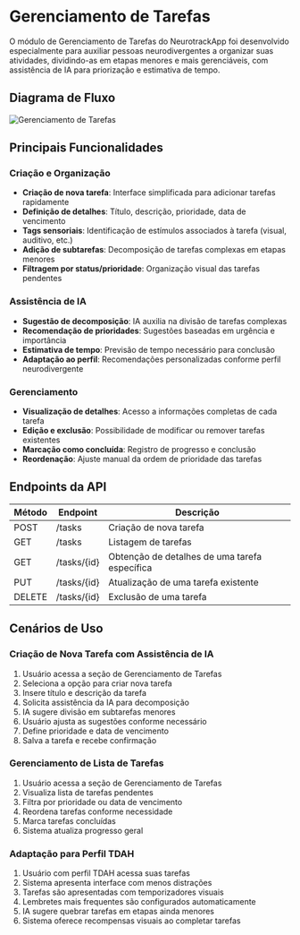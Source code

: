 # Gerenciamento de Tarefas

O módulo de Gerenciamento de Tarefas do NeurotrackApp foi desenvolvido especialmente para auxiliar pessoas neurodivergentes a organizar suas atividades, dividindo-as em etapas menores e mais gerenciáveis, com assistência de IA para priorização e estimativa de tempo.

## Diagrama de Fluxo

![Gerenciamento de Tarefas](../assets/images/gerenciamento_tarefas_consolidado.png)

## Principais Funcionalidades

### Criação e Organização
- **Criação de nova tarefa**: Interface simplificada para adicionar tarefas rapidamente
- **Definição de detalhes**: Título, descrição, prioridade, data de vencimento
- **Tags sensoriais**: Identificação de estímulos associados à tarefa (visual, auditivo, etc.)
- **Adição de subtarefas**: Decomposição de tarefas complexas em etapas menores
- **Filtragem por status/prioridade**: Organização visual das tarefas pendentes

### Assistência de IA
- **Sugestão de decomposição**: IA auxilia na divisão de tarefas complexas
- **Recomendação de prioridades**: Sugestões baseadas em urgência e importância
- **Estimativa de tempo**: Previsão de tempo necessário para conclusão
- **Adaptação ao perfil**: Recomendações personalizadas conforme perfil neurodivergente

### Gerenciamento
- **Visualização de detalhes**: Acesso a informações completas de cada tarefa
- **Edição e exclusão**: Possibilidade de modificar ou remover tarefas existentes
- **Marcação como concluída**: Registro de progresso e conclusão
- **Reordenação**: Ajuste manual da ordem de prioridade das tarefas

## Endpoints da API

| Método | Endpoint | Descrição |
|--------|----------|-----------|
| POST | /tasks | Criação de nova tarefa |
| GET | /tasks | Listagem de tarefas |
| GET | /tasks/{id} | Obtenção de detalhes de uma tarefa específica |
| PUT | /tasks/{id} | Atualização de uma tarefa existente |
| DELETE | /tasks/{id} | Exclusão de uma tarefa |

## Cenários de Uso

### Criação de Nova Tarefa com Assistência de IA
1. Usuário acessa a seção de Gerenciamento de Tarefas
2. Seleciona a opção para criar nova tarefa
3. Insere título e descrição da tarefa
4. Solicita assistência da IA para decomposição
5. IA sugere divisão em subtarefas menores
6. Usuário ajusta as sugestões conforme necessário
7. Define prioridade e data de vencimento
8. Salva a tarefa e recebe confirmação

### Gerenciamento de Lista de Tarefas
1. Usuário acessa a seção de Gerenciamento de Tarefas
2. Visualiza lista de tarefas pendentes
3. Filtra por prioridade ou data de vencimento
4. Reordena tarefas conforme necessidade
5. Marca tarefas concluídas
6. Sistema atualiza progresso geral

### Adaptação para Perfil TDAH
1. Usuário com perfil TDAH acessa suas tarefas
2. Sistema apresenta interface com menos distrações
3. Tarefas são apresentadas com temporizadores visuais
4. Lembretes mais frequentes são configurados automaticamente
5. IA sugere quebrar tarefas em etapas ainda menores
6. Sistema oferece recompensas visuais ao completar tarefas
